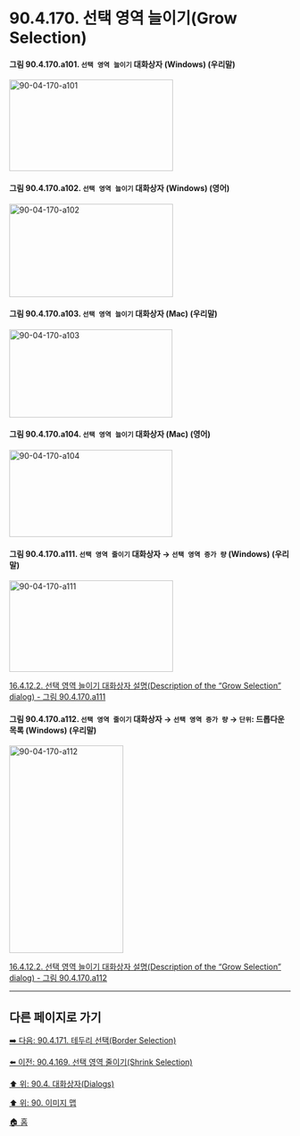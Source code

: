 # 90.4.170. 선택 영역 늘이기(Grow Selection)

<a id="90-04-170-a101"></a>

#### 그림 90.4.170.a101. `선택 영역 늘이기` 대화상자 (Windows) (우리말)
<img width="293" height="164" alt="90-04-170-a101" src="https://github.com/user-attachments/assets/d1bdfc49-656f-41cd-8a8a-d83575e15801" />

<a id="90-04-170-a102"></a>

#### 그림 90.4.170.a102. `선택 영역 늘이기` 대화상자 (Windows) (영어)
<img width="293" height="167" alt="90-04-170-a102" src="https://github.com/user-attachments/assets/cfc13329-dc8e-44bd-b354-d2d129937326" />

<a id="90-04-170-a103"></a>

#### 그림 90.4.170.a103. `선택 영역 늘이기` 대화상자 (Mac) (우리말)
<img width="292" height="158" alt="90-04-170-a103" src="https://github.com/user-attachments/assets/dc8404ce-a1e0-498d-8d9a-ba652e044372" />

<a id="90-04-170-a104"></a>

#### 그림 90.4.170.a104. `선택 영역 늘이기` 대화상자 (Mac) (영어)
<img width="292" height="156" alt="90-04-170-a104" src="https://github.com/user-attachments/assets/550cc07a-f1d3-41c3-ae83-34fe32b411d6" />

<a id="90-04-170-a111"></a>

#### 그림 90.4.170.a111. `선택 영역 줄이기` 대화상자 → `선택 영역 증가 량` (Windows) (우리말)
<img width="293" height="164" alt="90-04-170-a111" src="https://github.com/user-attachments/assets/c0179fcd-beef-4613-92bd-5d14000d8a99" />

[16.4.12.2. 선택 영역 늘이기 대화상자 설명(Description of the “Grow Selection” dialog) - 그림 90.4.170.a111](./16-04-12-02-description_of_the_grow_selection_dialog.md#90-04-170-a111)

<a id="90-04-170-a112"></a>

#### 그림 90.4.170.a112. `선택 영역 줄이기` 대화상자 → `선택 영역 증가 량` → `단위`: 드롭다운 목록 (Windows) (우리말)
<img width="204" height="372" alt="90-04-170-a112" src="https://github.com/user-attachments/assets/92da561a-27fa-43e6-a752-8d37fac222d5" />

[16.4.12.2. 선택 영역 늘이기 대화상자 설명(Description of the “Grow Selection” dialog) - 그림 90.4.170.a112](./16-04-12-02-description_of_the_grow_selection_dialog.md#90-04-170-a112)

***

## 다른 페이지로 가기

[➡️ 다음: 90.4.171. 테두리 선택(Border Selection)](./90-04-0171-border_selection.md)

[⬅️ 이전: 90.4.169. 선택 영역 줄이기(Shrink Selection)](./90-04-0169-shrink_selection.md)

[⬆️ 위: 90.4. 대화상자(Dialogs)](./90-04-0000-dialogs.md)

[⬆️ 위: 90. 이미지 맵](./90-00-image-map.md)

[🏠 홈](./00-home.md)